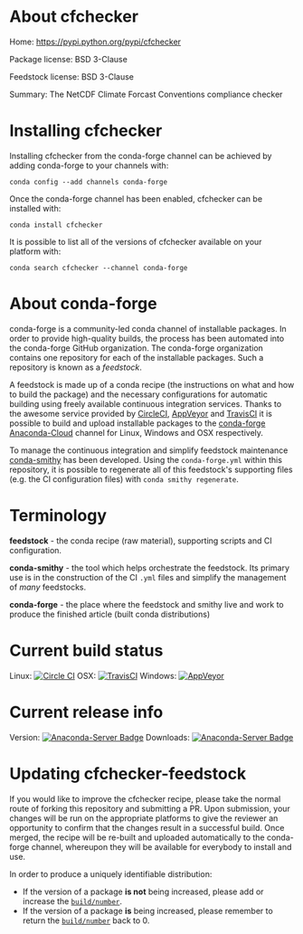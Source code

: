 About cfchecker
===============

Home: https://pypi.python.org/pypi/cfchecker

Package license: BSD 3-Clause

Feedstock license: BSD 3-Clause

Summary: The NetCDF Climate Forcast Conventions compliance checker



Installing cfchecker
====================

Installing cfchecker from the conda-forge channel can be achieved by adding conda-forge to your channels with:

```
conda config --add channels conda-forge
```

Once the conda-forge channel has been enabled, cfchecker can be installed with:

```
conda install cfchecker
```

It is possible to list all of the versions of cfchecker available on your platform with:

```
conda search cfchecker --channel conda-forge
```


About conda-forge
=================

conda-forge is a community-led conda channel of installable packages.
In order to provide high-quality builds, the process has been automated into the
conda-forge GitHub organization. The conda-forge organization contains one repository 
for each of the installable packages. Such a repository is known as a *feedstock*.

A feedstock is made up of a conda recipe (the instructions on what and how to build
the package) and the necessary configurations for automatic building using freely
available continuous integration services. Thanks to the awesome service provided by
[CircleCI](https://circleci.com/), [AppVeyor](http://www.appveyor.com/)
and [TravisCI](https://travis-ci.org/) it is possible to build and upload installable
packages to the [conda-forge](https://anaconda.org/conda-forge)
[Anaconda-Cloud](http://docs.anaconda.org/) channel for Linux, Windows and OSX respectively.

To manage the continuous integration and simplify feedstock maintenance
[conda-smithy](http://github.com/conda-forge/conda-smithy) has been developed.
Using the ``conda-forge.yml`` within this repository, it is possible to regenerate all of
this feedstock's supporting files (e.g. the CI configuration files) with ``conda smithy regenerate``.


Terminology
===========

**feedstock** - the conda recipe (raw material), supporting scripts and CI configuration.

**conda-smithy** - the tool which helps orchestrate the feedstock.
                   Its primary use is in the construction of the CI ``.yml`` files
                   and simplify the management of *many* feedstocks.

**conda-forge** - the place where the feedstock and smithy live and work to
                  produce the finished article (built conda distributions)

Current build status
====================

Linux: [![Circle CI](https://circleci.com/gh/conda-forge/cfchecker-feedstock.svg?style=svg)](https://circleci.com/gh/conda-forge/cfchecker-feedstock)
OSX: [![TravisCI](https://travis-ci.org/conda-forge/cfchecker-feedstock.svg?branch=master)](https://travis-ci.org/conda-forge/cfchecker-feedstock) 
Windows: [![AppVeyor](https://ci.appveyor.com/api/projects/status/github/conda-forge/cfchecker-feedstock?svg=True)](https://ci.appveyor.com/project/conda-forge/cfchecker-feedstock/branch/master)

Current release info
====================
Version: [![Anaconda-Server Badge](https://anaconda.org/conda-forge/cfchecker/badges/version.svg)](https://anaconda.org/conda-forge/cfchecker)
Downloads: [![Anaconda-Server Badge](https://anaconda.org/conda-forge/cfchecker/badges/downloads.svg)](https://anaconda.org/conda-forge/cfchecker)


Updating cfchecker-feedstock
============================

If you would like to improve the cfchecker recipe, please take the normal
route of forking this repository and submitting a PR. Upon submission, your changes will
be run on the appropriate platforms to give the reviewer an opportunity to confirm that the
changes result in a successful build. Once merged, the recipe will be re-built and uploaded
automatically to the conda-forge channel, whereupon they will be available for everybody to
install and use.

In order to produce a uniquely identifiable distribution:
 * If the version of a package **is not** being increased, please add or increase
   the [``build/number``](http://conda.pydata.org/docs/building/meta-yaml.html#build-number-and-string). 
 * If the version of a package **is** being increased, please remember to return
   the [``build/number``](http://conda.pydata.org/docs/building/meta-yaml.html#build-number-and-string)
   back to 0.
